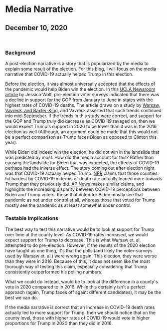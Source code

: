 # Media Narrative

## December 10, 2020

<br>

### Background

A post-election narrative is a story that is popularized by the media to explain some result of the election. For this blog, I will focus on the media narrative that COVID-19 actually helped Trump in this election.

Before the election, it was almost universally accepted that the effects of the pandemic would help Biden win the election. In this [UCLA Newsroom article](https://newsroom.ucla.edu/releases/covid-19-death-rates-election-voting) by Jessica Wolf, pre-election voter surveys indicated that there was a decline in support for the GOP from January to June in states with the highest rates of COVID-19 deaths. The article draws on a study by [Warsaw, Vavreck, and Baxter-King](https://advances.sciencemag.org/content/6/44/eabd8564/tab-pdf), and Vavreck asserted that such trends continued into mid-Septmeber. If the trends in this study were correct, and support for the GOP and Trump truly did decrease as COVID-19 ravaged on, then we would expect Trump's support in 2020 to be lower than it was in the 2016 election as well (Although, an argument could be made that this would not be a perfect comparison as Trump faces Biden as opposed to Clinton this year).

While Biden did indeed win the election, he did not win in the landslide that was predicted by most. How did the media account for this? Rather than causing the landslide for Biden that was expected, the effects of COVID-19 perhaps had the inverse effect. The story coming out after election night was that COVID-19 actually helped Trump. [NPR](https://www.npr.org/sections/health-shots/2020/11/06/930897912/many-places-hard-hit-by-covid-19-leaned-more-toward-trump-in-2020-than-2016) claims that those counties hit hardest by COVID-19 in terms of death rate actually leaned more towards Trump than they previously did. [AP News](https://apnews.com/article/counties-worst-virus-surges-voted-trump-d671a483534024b5486715da6edb6ebf) makes similar claims, and highlights the increasing disparity between COVID-19 perceptions between Biden and Trump voters: those that voted for Biden mostly see that pandemic as not under control at all, whereas those that voted for Trump mostly see the pandemic as at least somewhat under control.

### Testable Implications

The best way to test this narrative would be to look at support for Trump over time at the county level. As COVID-19 rates increased, we would expect support for Trump to decrease. This is what Warsaw et. al. attempted to do pre-election. However, if the results of the 2020 election have taught us one thing, it's that the polls (and likely the voter-surveys used by Warsaw et. al.) were wrong again. This election, they were worse than they were in 2016. Because of this, it does not seem like the most thorough way of testing this claim, especially considering that Trump consistently outperformed his polling numbers.

What we could do instead, would be to look at the difference in a county's vote in 2020 compared to in 2016. While this certainly isn't a perfect approach (again, Trump faces off againt different candidates), it may be the best we can do.

If the media narrative is correct that an increase in COVID-19 death rates actually led to more support for Trump, then we should notice that on the county level, those with higher rates of COVID-19 would vote in higher proportions for Trump in 2020 than they did in 2016.



